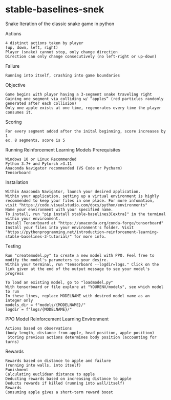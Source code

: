 # stable-baselines-snek


Snake
Iteration of the classic snake game in python

Actions

    4 distinct actions taken by player
    (up, down, left, right)
    Player (snake) cannot stop, only change direction
    Direction can only change consecutively (no left-right or up-down)

Failure

    Running into itself, crashing into game boundaries

Objective

    Game begins with player having a 3-segment snake traveling right
    Gaining one segment via colliding w/ “apples” (red particles randomly generated after each collision)
    Only one apple exists at one time, regenerates every time the player consumes it.

Scoring
    
    For every segment added after the inital beginning, score increases by 1
    ex. 8 segments, score is 5

Running Reinforcement Learning Models
Prerequisites
    
    Windows 10 or Linux Recommended
    Python 3.7+ and Pytorch >3.11
    Anaconda Navigator recommended (VS Code or Pycharm)
    Tensorboard
    

Installation

    Within Anaconda Navigator, launch your desired application.
    Within your application, setting up a virtual environment is highly recommended to keep your files in one place. For more infomation, visit "https://code.visualstudio.com/docs/python/environments" 
    Name your environment with your specified name.
    To install, run "pip install stable-baselines3[extra]" in the terminal within your environment.
    Install Tensorboard at "https://anaconda.org/conda-forge/tensorboard"
    Install your files into your environment's folder. Visit "https://pythonprogramming.net/introduction-reinforcement-learning-stable-baselines-3-tutorial/" for more info.

Testing

    Run "createmodel.py" to create a new model with PPO. Feel free to modify the model's parameters to your desire.
    Within your terminal, run "tensorboard --logdir=logs." Click on the link given at the end of the output message to see your model's progress
    
    To load an existing model, go to "loadmodel.py"
    With tensorboard or file explore at "YOURENV/models", see which model to run
    In these lines, replace MODELNAME with desired model name as an integer only
    models_dir = f"models/{MODELNAME}/" 
    logdir = f"logs/{MODELNAME}/"

    
PPO Model Reinforcement Learning
Environment 
    
    Actions based on observations 
    (body length, distance from apple, head position, apple position)
     Storing previous actions determines body position (accounting for turns)

Rewards
    
    Rewards based on distance to apple and failure
    (running into walls, into itself)
    Punishment
    Calculating euclidean distance to apple 
    Deducting rewards based on increasing distance to apple
    Deducts rewards if killed (running into wall/itself)
    Rewards
    Consuming apple gives a short-term reward boost




